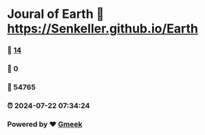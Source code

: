 # Joural of Earth :link: https://Senkeller.github.io/Earth 
### :page_facing_up: [14](https://Senkeller.github.io/Earth/tag.html) 
### :speech_balloon: 0 
### :hibiscus: 54765 
### :alarm_clock: 2024-07-22 07:34:24 
### Powered by :heart: [Gmeek](https://github.com/Meekdai/Gmeek)
